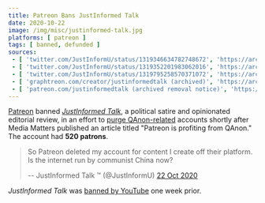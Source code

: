 ```yaml
---
title: Patreon Bans JustInformed Talk
date: 2020-10-22
image: /img/misc/justinformed-talk.jpg
platforms: [ patreon ]
tags: [ banned, defunded ]
sources:
 - [ 'twitter.com/JustInformU/status/1319346634782748672', 'https://archive.is/PVwer' ]
 - [ 'twitter.com/JustInformU/status/1319352201983062016', 'https://archive.is/QYbe8' ]
 - [ 'twitter.com/JustInformU/status/1319795258570371072', 'https://archive.is/N2QhL' ]
 - [ 'graphtreon.com/creator/justinformedtalk (archived)', 'https://archive.is/fI5Uw' ]
 - [ 'patreon.com/justinformedtalk (archived removal notice)', 'https://archive.is/644KC' ]
---
```


[Patreon](/patreon/) banned [_JustInformed
Talk_](https://justinformednews.com/), a political satire and opinionated
editorial review, in an effort to [purge QAnon-related](notice.png) accounts
shortly after Media Matters published an article titled "Patreon is profiting
from QAnon." The account had **520 patrons**.

> So Patreon deleted my account for content I create off their platform. Is the
> internet run by communist China now?
>
> -- JustInformed Talk ™️  (@JustInformU) [22 Oct 2020](https://archive.is/QYbe8#selection-871.0-871.115)

_JustInformed Talk_ was [banned by YouTube](/events/youtube-bans-justinformed-talk/) one week prior.
